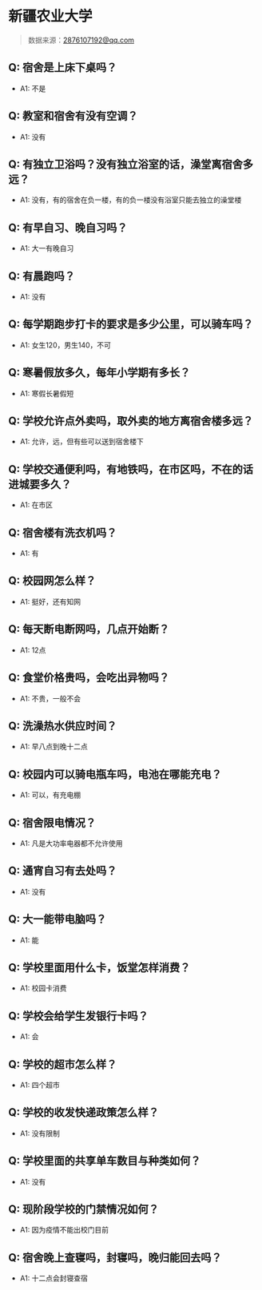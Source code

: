 # 新疆农业大学

> 数据来源：2876107192@qq.com

## Q: 宿舍是上床下桌吗？

- A1: 不是

## Q: 教室和宿舍有没有空调？

- A1: 没有

## Q: 有独立卫浴吗？没有独立浴室的话，澡堂离宿舍多远？

- A1: 没有，有的宿舍在负一楼，有的负一楼没有浴室只能去独立的澡堂楼

## Q: 有早自习、晚自习吗？

- A1: 大一有晚自习

## Q: 有晨跑吗？

- A1: 没有

## Q: 每学期跑步打卡的要求是多少公里，可以骑车吗？

- A1: 女生120，男生140，不可

## Q: 寒暑假放多久，每年小学期有多长？

- A1: 寒假长暑假短

## Q: 学校允许点外卖吗，取外卖的地方离宿舍楼多远？

- A1: 允许，远，但有些可以送到宿舍楼下

## Q: 学校交通便利吗，有地铁吗，在市区吗，不在的话进城要多久？

- A1: 在市区

## Q: 宿舍楼有洗衣机吗？

- A1: 有

## Q: 校园网怎么样？

- A1: 挺好，还有知网

## Q: 每天断电断网吗，几点开始断？

- A1: 12点

## Q: 食堂价格贵吗，会吃出异物吗？

- A1: 不贵，一般不会

## Q: 洗澡热水供应时间？

- A1: 早八点到晚十二点

## Q: 校园内可以骑电瓶车吗，电池在哪能充电？

- A1: 可以，有充电棚

## Q: 宿舍限电情况？

- A1: 凡是大功率电器都不允许使用

## Q: 通宵自习有去处吗？

- A1: 没有

## Q: 大一能带电脑吗？

- A1: 能

## Q: 学校里面用什么卡，饭堂怎样消费？

- A1: 校园卡消费

## Q: 学校会给学生发银行卡吗？

- A1: 会

## Q: 学校的超市怎么样？

- A1: 四个超市

## Q: 学校的收发快递政策怎么样？

- A1: 没有限制

## Q: 学校里面的共享单车数目与种类如何？

- A1: 没有

## Q: 现阶段学校的门禁情况如何？

- A1: 因为疫情不能出校门目前

## Q: 宿舍晚上查寝吗，封寝吗，晚归能回去吗？

- A1: 十二点会封寝查宿

